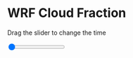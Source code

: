<h1>WRF  Cloud Fraction </h1>
<p>Drag the slider to change the time</p>

<div class="slidecontainer">
<input oninput='setImage(this)' class="slider" type="range" min="0" max="3" value="0" step="1" />
<img id='img'/>
</div>

<script>
var img = document.getElementById('img');
var img_array = ['/assets/images/wrf/cf_wrfout_d01_2020-07-02_12:00:00.png',
'/assets/images/wrf/cf_wrfout_d01_2020-07-02_13:00:00.png',
'/assets/images/wrf/cf_wrfout_d01_2020-07-02_14:00:00.png',];
function setImage(obj)
{
        var value = obj.value;
        img.src = img_array[value];

}
</script>
